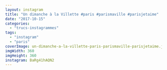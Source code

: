```yaml
---
layout: instagram
title: "Un dimanche à la Villette #paris #parismaville #parisjetaime"
date: "2017-10-15"
categories: 
  - "trucs-instagrammes"
tags: 
  - "instagram"
  - "paris"
coverImage: un-dimanche-a-la-villette-paris-parismaville-parisjetaime.jpg
imgWidth: 360
imgHeight: 360
instagram: BaRg41hAQN2
---
```

